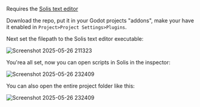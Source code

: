 Requires the [Solis text editor](https://github.com/BwendyGames/Solis-Text-Editor/releases)

Download the repo, put it in your Godot projects "addons", make your have it enabled in ```Project>Project Settings>Plugins```.

Next set the filepath to the Solis text editor executable:

![Screenshot 2025-05-26 211323](https://github.com/user-attachments/assets/b4113cd9-fbec-4041-bdb7-874808d51f5a)

You'rea all set, now you can open scripts in Solis in the inspector:

![Screenshot 2025-05-26 232409](https://github.com/user-attachments/assets/8817c29b-8d72-401c-8555-10c41599d0b3)

You can also open the entire project folder like this:

![Screenshot 2025-05-26 232409](https://github.com/user-attachments/assets/b85f78eb-4bb0-4ab8-9c7a-0b00be05aac4)
